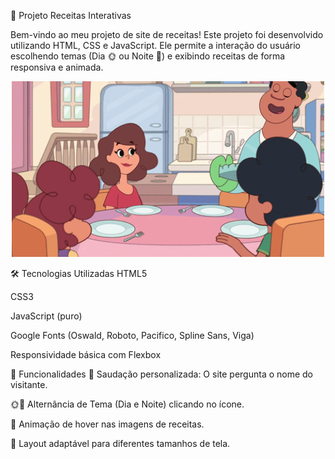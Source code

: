 🍰 Projeto Receitas Interativas

Bem-vindo ao meu projeto de site de receitas!
Este projeto foi desenvolvido utilizando HTML, CSS e JavaScript.
Ele permite a interação do usuário escolhendo temas (Dia 🌞 ou Noite 🌙) e exibindo receitas de forma responsiva e animada.

<p align="center">
  <img src="img/Animacao.gif" alt="Game" width="500"/>
</p>


🛠️ Tecnologias Utilizadas
HTML5

CSS3

JavaScript (puro)

Google Fonts (Oswald, Roboto, Pacifico, Spline Sans, Viga)

Responsividade básica com Flexbox

🎨 Funcionalidades
👤 Saudação personalizada: O site pergunta o nome do visitante.

🌞🌙 Alternância de Tema (Dia e Noite) clicando no ícone.

📸 Animação de hover nas imagens de receitas.

📱 Layout adaptável para diferentes tamanhos de tela.

